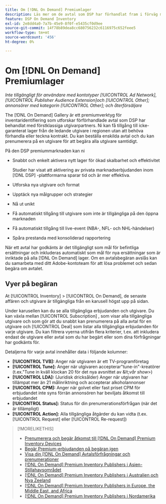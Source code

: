 ```yaml
---
title: Om [!DNL On Demand] Premiumlager
description: Läs mer om de avtal som DSP har förhandlat fram i förväg med förstklassiga utgivarpartners.
feature: DSP On Demand Inventory
exl-id: 2e8dd4a0-7a7b-45e9-8f0f-e5435cf0d9ee
source-git-commit: 14f78b89dea8cc680756232c6116975c652feee5
workflow-type: tm+mt
source-wordcount: '456'
ht-degree: 0%

---
```


# Om [!DNL On Demand] Premiumlager

*Inte tillgängligt för användare med kontotyper [!UICONTROL Ad Network], [!UICONTROL Publisher Audience Extension]och [!UICONTROL Other]; annonsörer med kategorin [!UICONTROL Other]; och återförsäljare*

The [!DNL On Demand] Gallery är ett premiumverktyg för inventaridentifiering som utforskar förförhandlade avtal som DSP har behandlat med förstklassiga utgivarpartners. Ni kan få tillgång till icke-garanterat lager från de ledande utgivare i regionen utan att behöva förhandla eller teckna kontrakt. Du kan beställa enskilda avtal och du kan prenumerera på en utgivare för att begära alla utgivare samtidigt.

På den DSP premiummarknaden kan ni

* Snabbt och enkelt aktivera nytt lager för ökad skalbarhet och effektivitet

   Studier har visat att aktivering av privata marknadserbjudanden inom [!DNL DSP] -plattformarna sparar tid och är mer effektiva.

* Utforska nya utgivare och format

* Upptäck nya målgrupper och strategier

* Nå ut unikt

* Få automatiskt tillgång till utgivare som inte är tillgängliga på den öppna marknaden

* Få automatiskt tillgång till live-event (NBA-, NFL- och NHL-händelser)

* Spåra prestanda med konsoliderad rapportering

När ett avtal har godkänts är det tillgängligt som mål för befintliga ersättningar och inkluderas automatiskt som mål för nya ersättningar som är inriktade på alla [!DNL On Demand] lager. Om en avtalsbegäran avslås kan du samarbeta med ditt Adobe-kontoteam för att lösa problemet och sedan begära om avtalet.

## Vyer på begäran

At [!UICONTROL Inventory] > [!UICONTROL On Demand], de senaste affären och utgivare <!-- how recent? --> är tillgängliga från en karusell högst upp på sidan.

Under karusellen kan du se alla tillgängliga erbjudanden och utgivare. Du kan växla mellan [!UICONTROL Subscription] , som visar alla tillgängliga utgivare och som gör att du snabbt kan prenumerera på alla avtal för en utgivare och [!UICONTROL Deal] som listar alla tillgängliga erbjudanden för varje utgivare. Du kan filtrera vyerna utifrån flera kriterier, t.ex. att inkludera endast de utgivare eller avtal som du har begärt eller som dina förfrågningar har godkänts för.

Detaljerna för varje avtal innehåller data i följande kolumner:

* **[!UICONTROL TVB]:** Anger när utgivaren är ett TV-programföretag
* **[!UICONTROL Tune]:** Anger när utgivaren accepterar&quot;tune-in&quot;-kreatörer (t.ex.&quot;Tune in kväll klockan 20 för det nya avsnittet av \&lt;*vår show*\>)
* **[!UICONTROL LDA]:** (Juridisk dricksålder) Anger när utgivaren har tillämpat mer än 21 målinriktning och accepterar alkoholannonser
* **[!UICONTROL CPM]:** Anger när golvet eller fast priset CPM för erbjudandet inte syns förrän annonsören har beviljats åtkomst till erbjudandet
* **[!UICONTROL Status]:** Status för din prenumerationsförfrågan (när det är tillämpligt)
* **[!UICONTROL Action]:** Alla tillgängliga åtgärder du kan vidta (t.ex. [!UICONTROL Request] eller [!UICONTROL Re-request])

>[!MORELIKETHIS]
>
>* [Prenumerera och begär åtkomst till [!DNL On Demand] Premium Inventory Devices](on-demand-inventory-subscribe.md)
>* [Begär Premium-erbjudanden på begäran igen](on-demand-inventory-rerequest.md)
>* [Visa din [!DNL On Demand] Avtalsförfrågningar och prenumerationer](on-demand-inventory-view-status.md)
>* [[!DNL On Demand] Premium Inventory Publishers i Asien-Stillahavsområdet](on-demand-inventory-publishers-apac.md)
>* [[!DNL On Demand] Premium Inventory Publishers i Australien och Nya Zeeland](on-demand-inventory-publishers-anz.md)
>* [[!DNL On Demand] Premium Inventory Publishers in Europe, the Middle East, and Africa](on-demand-inventory-publishers-emea.md)
>* [[!DNL On Demand] Premium Inventory Publishers i Nordamerika](on-demand-inventory-publishers-na.md)

